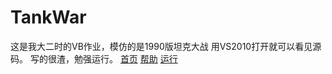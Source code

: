 # TankWar
这是我大二时的VB作业，模仿的是1990版坦克大战
用VS2010打开就可以看见源码。
写的很渣，勉强运行。
[首页](http://ww4.sinaimg.cn/mw690/0064P7sNjw1fa5m9186k0j30hu0fzaca.jpg)
[帮助](http://ww3.sinaimg.cn/mw690/0064P7sNjw1fa5m9216m1j30c908wac0.jpg)
[运行](http://ww1.sinaimg.cn/mw690/0064P7sNjw1fa5m934ljoj30i20g4tas.jpg)
